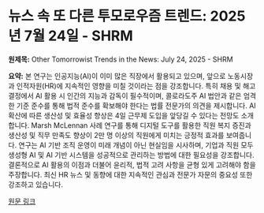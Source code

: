 # 뉴스 속 또 다른 투모로우즘 트렌드: 2025년 7월 24일 - SHRM

**원제목:** Other Tomorrowist Trends in the News: July 24, 2025 - SHRM

**요약:** 본 연구는 인공지능(AI)이 이미 많은 직장에서 활용되고 있으며, 앞으로 노동시장과 인적자원(HR)에 지속적인 영향을 미칠 것이라는 점을 강조합니다. 특히 채용 및 해고 결정에서 AI 활용 시 인간의 지능과 감독이 필수적이며, 콜로라도주 AI 법안과 같은 엄격한 기준 준수를 통해 법적 준수를 확보해야 한다는 법률 전문가의 의견을 제시합니다.  AI 확산에 따른 생산성 및 효율성 향상은 4일 근무제 도입을 앞당길 수 있다는 전망도 소개합니다.  Marsh McLennan 사례 연구를 통해 디지털 도구를 활용한 직원 복지 증진과 생산성 및 직무 만족도 향상이 2만 명 이상의 직원에게 미치는 긍정적 효과를 보여줍니다.  연구는 AI 기반 조직 운영이 미래 개념이 아닌 현실임을 시사하며,  기업과 직원 모두 생성형 AI 및 AI 기반 시스템을 성공적으로 관리하는 방법에 대한 필요성을 강조합니다.  결론적으로 AI 활용의 이점과 더불어 윤리적, 법적 고려 사항을 균형 있게 고려해야 함을 주장합니다.  최신 HR 뉴스 및 동향에 대한 지속적인 관심과 전문가 자문의 중요성 또한 강조하고 있습니다.

[원문 링크](https://www.shrm.org/enterprise-solutions/insights/other-tomorrowist-trends-news-july-24-2025)
